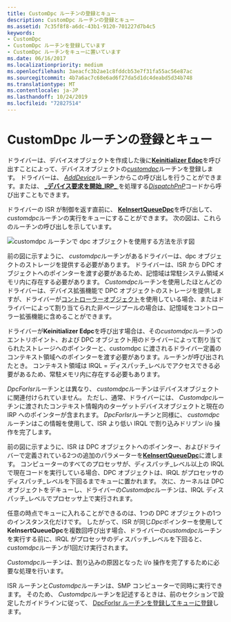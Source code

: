 ```yaml
---
title: CustomDpc ルーチンの登録とキュー
description: CustomDpc ルーチンの登録とキュー
ms.assetid: 7c35f8f8-a6dc-43b1-9120-701227d7b4c5
keywords:
- CustomDpc
- CustomDpc ルーチンを登録しています
- CustomDpc ルーチンをキューに置いています
ms.date: 06/16/2017
ms.localizationpriority: medium
ms.openlocfilehash: 3aeacfc3b2ae1c8fddcb53e7f31fa55ac56e87ac
ms.sourcegitcommit: 4b7a6ac7c68e6ad6f27da5d1dc4deabd5d34b748
ms.translationtype: MT
ms.contentlocale: ja-JP
ms.lasthandoff: 10/24/2019
ms.locfileid: "72827514"
---
```

# <a name="registering-and-queuing-a-customdpc-routine"></a>CustomDpc ルーチンの登録とキュー





ドライバーは、デバイスオブジェクトを作成した後に[**Keinitializer Edpc**](https://docs.microsoft.com/windows-hardware/drivers/ddi/wdm/nf-wdm-keinitializedpc)を呼び出すことによって、デバイスオブジェクトの[*customdpc*](https://docs.microsoft.com/windows-hardware/drivers/ddi/wdm/nc-wdm-kdeferred_routine)ルーチンを登録します。 ドライバーは、 [*AddDevice*](https://docs.microsoft.com/windows-hardware/drivers/ddi/wdm/nc-wdm-driver_add_device)ルーチンからこの呼び出しを行うことができます。または、 [ **\_デバイス要求を開始\_IRP\_** ](https://docs.microsoft.com/windows-hardware/drivers/kernel/irp-mn-start-device)を処理する[*DispatchPnP*](https://docs.microsoft.com/windows-hardware/drivers/ddi/wdm/nc-wdm-driver_dispatch)コードから呼び出すこともできます。

ドライバーの ISR が制御を返す直前に、 [**KeInsertQueueDpc**](https://docs.microsoft.com/windows-hardware/drivers/ddi/wdm/nf-wdm-keinsertqueuedpc)を呼び出して、 *customdpc*ルーチンの実行をキューにすることができます。 次の図は、これらのルーチンの呼び出しを示しています。

![customdpc ルーチンで dpc オブジェクトを使用する方法を示す図](images/3cstmdpc.png)

前の図に示すように、 *customdpc*ルーチンがあるドライバーは、dpc オブジェクトのストレージを提供する必要があります。 ドライバーは、ISR から DPC オブジェクトへのポインターを渡す必要があるため、記憶域は常駐システム領域メモリ内に存在する必要があります。 *Customdpc*ルーチンを使用したほとんどのドライバーは、デバイス拡張機能で DPC オブジェクトのストレージを提供しますが、ドライバーが[コントローラーオブジェクト](using-controller-objects.md)を使用している場合、またはドライバーによって割り当てられた非ページプールの場合は、記憶域をコントローラー拡張機能に含めることができます。

ドライバーが**Keinitializer Edpc**を呼び出す場合は、その*customdpc*ルーチンのエントリポイント、および DPC オブジェクト用のドライバーによって割り当てられたストレージへのポインターと、customdpc に渡されるドライバー定義のコンテキスト領域へのポインターを渡す必要があります。ルーチンが呼び出されたとき。 コンテキスト領域は IRQL = ディスパッチ\_レベルでアクセスできる必要があるため、常駐メモリ内に存在する必要もあります。

*DpcForIsr*ルーチンとは異なり、 *customdpc*ルーチンはデバイスオブジェクトに関連付けられていません。 ただし、通常、ドライバーには、 *Customdpc*ルーチンに渡されたコンテキスト情報内のターゲットデバイスオブジェクトと現在の IRP へのポインターが含まれます。 *DpcForIsr*ルーチンと同様に、 *customdpc*ルーチンはこの情報を使用して、ISR より低い IRQL で割り込みドリブン i/o 操作を完了します。

前の図に示すように、ISR は DPC オブジェクトへのポインター、およびドライバーで定義されている2つの追加のパラメーターを[**KeInsertQueueDpc**](https://docs.microsoft.com/windows-hardware/drivers/ddi/wdm/nf-wdm-keinsertqueuedpc)に渡します。 コンピューターのすべてのプロセッサが、ディスパッチ\_レベル以上の IRQL で現在コードを実行している場合、DPC オブジェクトは、IRQL がプロセッサのディスパッチ\_レベルを下回るまでキューに置かれます。 次に、カーネルは DPC オブジェクトをデキューし、ドライバーの*Customdpc*ルーチンは、IRQL ディスパッチ\_レベルでプロセッサ上で実行されます。

任意の時点でキューに入れることができるのは、1つの DPC オブジェクトの1つのインスタンス化だけです。 したがって、ISR が同じ*Dpc*ポインターを使用して**KeInsertQueueDpc**を複数回呼び出す場合、ドライバーの*customdpc*ルーチンを実行する前に、IRQL がプロセッサのディスパッチ\_レベルを下回ると、 *customdpc*ルーチンが1回だけ実行されます。

*Customdpc*ルーチンは、割り込みの原因となった i/o 操作を完了するために必要な処理を行います。

ISR ルーチンと*Customdpc*ルーチンは、SMP コンピューターで同時に実行できます。 そのため、 *Customdpc*ルーチンを記述するときは、前のセクションで設定したガイドラインに従って、 [DpcForIsr ルーチンを登録してキューに登録](registering-and-queuing-a-dpcforisr-routine.md)します。

 

 




